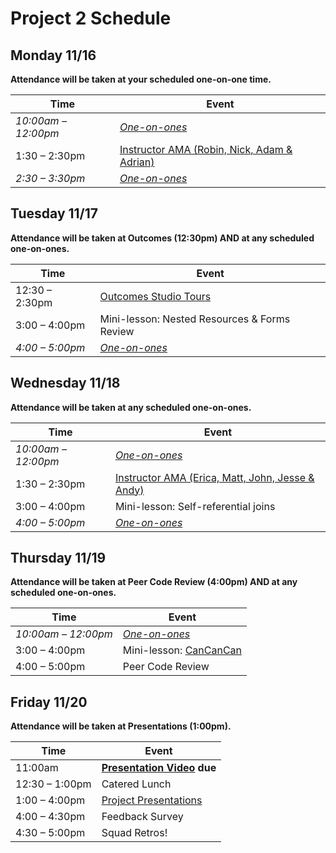 # Project 2 Schedule

## Monday 11/16

**Attendance will be taken at your scheduled one-on-one time.**

| Time | Event |
|------|-------|
|*10:00am – 12:00pm*|*[One-on-ones](./one-on-ones.md)*|
| 1:30 – 2:30pm  | [Instructor AMA (Robin, Nick, Adam & Adrian)](./amas.md)|
|*2:30 – 3:30pm*|*[One-on-ones](./one-on-ones.md)*|

## Tuesday 11/17

**Attendance will be taken at Outcomes (12:30pm) AND at any scheduled one-on-ones.**

| Time | Event |
|------|-------|
| 12:30 – 2:30pm | [Outcomes Studio Tours](https://docs.google.com/spreadsheets/u/1/d/15-qrBUoz72aJxQnNnlZfmG4Akhy25p-AYwtCXQKpGSY/edit#gid=0) |
| 3:00 – 4:00pm | Mini-lesson: Nested Resources & Forms Review |
|*4:00 – 5:00pm*|*[One-on-ones](./one-on-ones.md)*|

## Wednesday 11/18

**Attendance will be taken at any scheduled one-on-ones.**

| Time | Event |
|------|-------|
|*10:00am – 12:00pm*|*[One-on-ones](./one-on-ones.md)*|
| 1:30 – 2:30pm  | [Instructor AMA (Erica, Matt, John, Jesse & Andy)](./amas.md)|
| 3:00 – 4:00pm | Mini-lesson: Self-referential joins |
|*4:00 – 5:00pm*|*[One-on-ones](./one-on-ones.md)*|

## Thursday 11/19

**Attendance will be taken at Peer Code Review (4:00pm) AND at any scheduled one-on-ones.**

| Time | Event |
|------|-------|
|*10:00am – 12:00pm*|*[One-on-ones](./one-on-ones.md)*|
| 3:00 – 4:00pm | Mini-lesson: [CanCanCan](https://github.com/CanCanCommunity/cancancan) |
| 4:00 – 5:00pm | Peer Code Review |



## Friday 11/20

**Attendance will be taken at Presentations (1:00pm).**

| Time | Event |
|------|-------|
| 11:00am | **[Presentation Video](./presentations.md) due** |
| 12:30 – 1:00pm | Catered Lunch |
| 1:00 – 4:00pm  | [Project Presentations](./presentations.md)|
| 4:00 – 4:30pm | Feedback Survey |
| 4:30 – 5:00pm | Squad Retros! |
